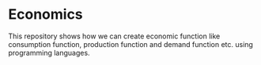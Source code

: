 # Economics
This repository shows how we can create economic function like consumption function, production function and demand function etc. using programming languages.
